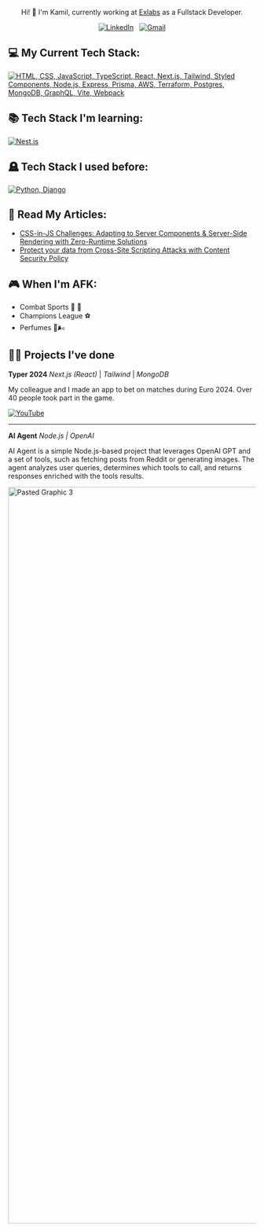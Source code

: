 

<div align="center">

Hi! 🙋 I'm Kamil, currently working at <a href="https://exlabs.com/">Exlabs</a> as a Fullstack Developer.

</div>

<div align="center">

[![LinkedIn](https://skillicons.dev/icons?i=linkedin)](https://www.linkedin.com/in/kamil-kusy/) &nbsp;
[![Gmail](https://skillicons.dev/icons?i=gmail)](mailto:kamil.kusy.111@gmail.com?subject=Hello%Kamil,%20From%20Github)

</div>

## 💻 My Current Tech Stack:

[![HTML, CSS, JavaScript, TypeScript, React, Next.js, Tailwind, Styled Components, Node.js, Express, Prisma, AWS, Terraform, Postgres, MongoDB, GraphQL, Vite, Webpack](https://skillicons.dev/icons?i=html,css,js,ts,react,nextjs,tailwind,styledcomponents,nodejs,express,prisma,aws,terraform,postgres,mongodb,graphql,vite,webpack)](https://skillicons.dev)

## 📚 Tech Stack I'm learning:

[![Nest.js](https://skillicons.dev/icons?i=nest)](https://skillicons.dev)


## 🪦 Tech Stack I used before:

[![Python, Django](https://skillicons.dev/icons?i=python,django)](https://skillicons.dev)

## 📖 Read My Articles:

- [CSS-in-JS Challenges: Adapting to Server Components & Server-Side Rendering with Zero-Runtime Solutions](https://www.linkedin.com/pulse/css-in-js-challenges-adapting-server-components-server-side-rendering-5fgxf/?trackingId=Z5ohzUK5m2GWe3vxsIs55w%3D%3D)
- [Protect your data from Cross-Site Scripting Attacks with Content Security Policy](https://exlabs.com/insights/boost-security-with-a-content-security-policy)


## 🎮 When I'm AFK:
- Combat Sports 🤼 🥊
- Champions League ⚽️
- Perfumes 🧴🌬️

## 👨‍💻 Projects I've done 

<b>Typer 2024</b> <i>Next.js (React)</i> | <i>Tailwind</i> | <i>MongoDB</i>

My colleague and I made an app to bet on matches during Euro 2024. Over 40 people took part in the game.

[![YouTube](http://i.ytimg.com/vi/qlA7iejqvCk/hqdefault.jpg)](https://www.youtube.com/watch?v=qlA7iejqvCk)

------

<b>AI Agent</b> <i>Node.js | OpenAI</i>

AI Agent is a simple Node.js-based project that leverages OpenAI GPT and a set of tools, such as fetching posts from Reddit or generating images. The agent analyzes user queries, determines which tools to call, and returns responses enriched with the tools results.

<img width="1499" alt="Pasted Graphic 3" src="https://github.com/user-attachments/assets/a78e156d-1c61-49b8-89f7-0a61890b097d" />
